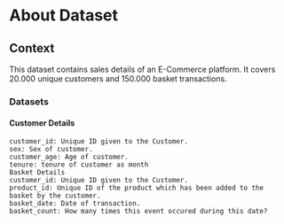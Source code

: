 # About Dataset
## Context

This dataset contains sales details of an E-Commerce platform. It covers 20.000 unique customers and 150.000 basket transactions.

### Datasets

#### Customer Details
    customer_id: Unique ID given to the Customer.
    sex: Sex of customer.
    customer_age: Age of customer.
    tenure: tenure of customer as month
    Basket Details
    customer_id: Unique ID given to the Customer.
    product_id: Unique ID of the product which has been added to the basket by the customer.
    basket_date: Date of transaction.
    basket_count: How many times this event occured during this date?
